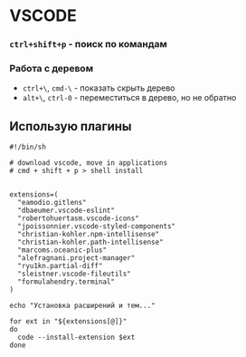 # VSCODE 

### `ctrl+shift+p` - поиск по командам

### Работа с деревом
* `ctrl+\`, `cmd-\` - показать скрыть дерево
* `alt+\`, `ctrl-0` - переместиться в дерево, но не обратно

##   Использую плагины

```
#!/bin/sh

# download vscode, move in applications
# cmd + shift + p > shell install


extensions=(
  "eamodio.gitlens"
  "dbaeumer.vscode-eslint"
  "robertohuertasm.vscode-icons"
  "jpoissonnier.vscode-styled-components"
  "christian-kohler.npm-intellisense"
  "christian-kohler.path-intellisense"
  "marcoms.oceanic-plus"
  "alefragnani.project-manager"
  "ryu1kn.partial-diff"
  "sleistner.vscode-fileutils"
  "formulahendry.terminal"
)

echo "Установка расширений и тем..."

for ext in "${extensions[@]}"
do
  code --install-extension $ext
done
```
